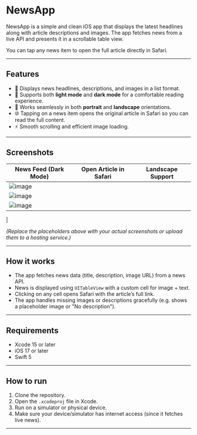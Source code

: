 
# NewsApp

NewsApp is a simple and clean iOS app that displays the latest headlines along with article descriptions and images. The app fetches news from a live API and presents it in a scrollable table view.

You can tap any news item to open the full article directly in Safari.

---

## Features

* 📰 Displays news headlines, descriptions, and images in a list format.
* 🌙 Supports both **light mode** and **dark mode** for a comfortable reading experience.
* 📱 Works seamlessly in both **portrait** and **landscape** orientations.
* 🌐 Tapping on a news item opens the original article in Safari so you can read the full content.
* ⚡ Smooth scrolling and efficient image loading.

---

## Screenshots

| News Feed (Dark Mode)                          | Open Article in Safari                         | Landscape Support                              |
| ---------------------------------------------- | ---------------------------------------------- | ---------------------------------------------- |
| ![image](https://github.com/user-attachments/assets/94970687-779f-4fe7-803d-d3fa90207b4d)
 |![image](https://github.com/user-attachments/assets/1be85414-ad57-4386-9ebf-b0dbcfc1818b)
|![image](https://github.com/user-attachments/assets/e1a24e5a-2379-4b98-97b0-15fe81b49232)
 |

*(Replace the placeholders above with your actual screenshots or upload them to a hosting service.)*

---

## How it works

* The app fetches news data (title, description, image URL) from a news API.
* News is displayed using `UITableView` with a custom cell for image + text.
* Clicking on any cell opens Safari with the article’s full link.
* The app handles missing images or descriptions gracefully (e.g. shows a placeholder image or "No description").

---

## Requirements

* Xcode 15 or later
* iOS 17 or later
* Swift 5

---

## How to run

1. Clone the repository.
2. Open the `.xcodeproj` file in Xcode.
3. Run on a simulator or physical device.
4. Make sure your device/simulator has internet access (since it fetches live news).

---



